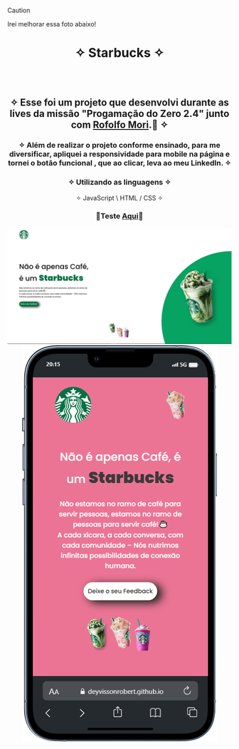 > [!CAUTION]
 > Irei melhorar essa foto abaixo!
<div align="center">
  
# ✧ Starbucks ✧
<br> <br>

## ✧ Esse foi um projeto que desenvolvi durante as lives da missão "Progamação do Zero 2.4" junto com <a href="https://github.com/rodolfomori" target="_blank">Rofolfo Mori</a>.🚀 ✧

### ✧ Além de realizar o projeto conforme ensinado, para me diversificar, apliquei a responsividade para mobile na página e tornei o botão funcional , que ao clicar, leva ao meu LinkedIn. ✧

### ✧ Utilizando as linguagens ✧
✧ JavaScript \ HTML / CSS ✧
### <p>👾Teste <a href="https://deyvissonrobert.github.io/Projeto-Starbucks/">Aqui</a>👾</p>
  </div>

<div align="center" display="inline-block">
<img  alt="imagem do projeto no desktop" src="https://github.com/DeyvissonRobert/Projeto-Starbucks/blob/main/img/DeskTop%20Starbucks.jpg">
<img alt="imagem do projeto no mobile" src="https://github.com/DeyvissonRobert/Projeto-Starbucks/blob/main/img/mobile%20Starbucks.png">
</div>
